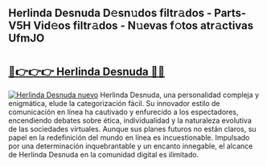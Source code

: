 ## Herlinda Desnuda D𝚎sn𝚞dos filtr𝚊dos - Parts-V5H Vid𝚎os filtr𝚊dos - N𝚞evas f𝚘tos atr𝚊ctivas UfmJO

# <h2><a href="http://mb7jqe.tromn.icu/?c=Herlinda+Desnuda">🔗👉👉👉 Herlinda Desnuda 🔗🔗</a></h2>

[![Herlinda Desnuda nuevo](https://i.imgur.com/pEAQMta.gif)](http://mb7jqe.tromn.icu/?c=Herlinda+Desnuda)
Herlinda Desnuda, una personalidad compleja y enigmática, elude la categorización fácil. Su innovador estilo de comunicación en línea ha cautivado y enfurecido a los espectadores, encendiendo debates sobre ética, individualidad y la naturaleza evolutiva de las sociedades virtuales. Aunque sus planes futuros no están claros, su papel en la redefinición del mundo en línea es incuestionable. Impulsado por una determinación inquebrantable y un encanto innegable, el alcance de Herlinda Desnuda en la comunidad digital es ilimitado.
